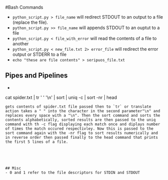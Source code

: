 #Bash Commands

- `python_script.py > file_name` will redirect STDOUT to an output to a file (replace the file).
- `python_script.py >> file_name` will appends STDOUT to an ouptut to a file
- `python_script.py < file_with_error` will read the contents of a file to another
- `python_script.py < new_file.txt 2> error_file` will redirect the error output or STDERR to a file
- `echo "these are file contents" > seripuos_file.txt` 


## Pipes and Pipelines
- ```
cat spider.txt | tr ' ' '\n' | sort | uniq -c | sort -nr | head
``` 
gets contents of spider.txt file passed then to `tr` or translate action takes a " " into the character in the second parameter"\n" and replaces every space with a "\n". Then the sort command and sorts the contents alphabetically, sorted results are then passed to the uniq command with th -c flag displaying each match once and diplays number of times the match occured respectivley. Now this is passed to the sort command again with the -nr flag to sort results numerically and in reverse order then passed finally to the head command that prints the first 5 lines of a file.





## Misc
- 0 and 1 refer to the file descriptors for STDIN and STDOUT
  
